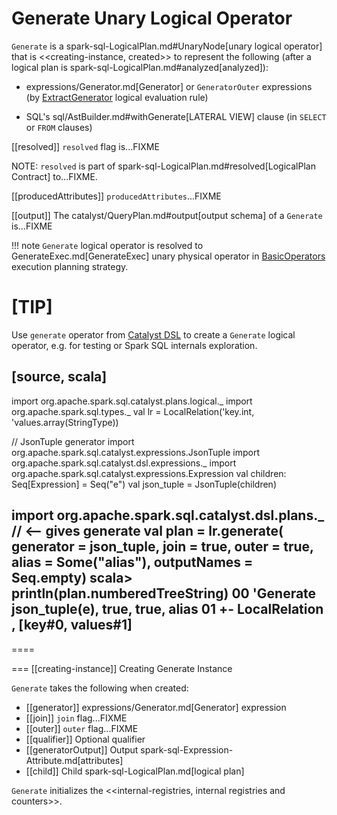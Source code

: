 # Generate Unary Logical Operator

`Generate` is a spark-sql-LogicalPlan.md#UnaryNode[unary logical operator] that is <<creating-instance, created>> to represent the following (after a logical plan is spark-sql-LogicalPlan.md#analyzed[analyzed]):

* expressions/Generator.md[Generator] or `GeneratorOuter` expressions (by [ExtractGenerator](../Analyzer.md#ExtractGenerator) logical evaluation rule)

* SQL's sql/AstBuilder.md#withGenerate[LATERAL VIEW] clause (in `SELECT` or `FROM` clauses)

[[resolved]]
`resolved` flag is...FIXME

NOTE: `resolved` is part of spark-sql-LogicalPlan.md#resolved[LogicalPlan Contract] to...FIXME.

[[producedAttributes]]
`producedAttributes`...FIXME

[[output]]
The catalyst/QueryPlan.md#output[output schema] of a `Generate` is...FIXME

!!! note
  `Generate` logical operator is resolved to GenerateExec.md[GenerateExec] unary physical operator in [BasicOperators](../execution-planning-strategies/BasicOperators.md#Generate) execution planning strategy.

[TIP]
====
Use `generate` operator from [Catalyst DSL](../catalyst-dsl/index.md) to create a `Generate` logical operator, e.g. for testing or Spark SQL internals exploration.

[source, scala]
----
import org.apache.spark.sql.catalyst.plans.logical._
import org.apache.spark.sql.types._
val lr = LocalRelation('key.int, 'values.array(StringType))

// JsonTuple generator
import org.apache.spark.sql.catalyst.expressions.JsonTuple
import org.apache.spark.sql.catalyst.dsl.expressions._
import org.apache.spark.sql.catalyst.expressions.Expression
val children: Seq[Expression] = Seq("e")
val json_tuple = JsonTuple(children)

import org.apache.spark.sql.catalyst.dsl.plans._  // <-- gives generate
val plan = lr.generate(
  generator = json_tuple,
  join = true,
  outer = true,
  alias = Some("alias"),
  outputNames = Seq.empty)
scala> println(plan.numberedTreeString)
00 'Generate json_tuple(e), true, true, alias
01 +- LocalRelation <empty>, [key#0, values#1]
----
====

=== [[creating-instance]] Creating Generate Instance

`Generate` takes the following when created:

* [[generator]] expressions/Generator.md[Generator] expression
* [[join]] `join` flag...FIXME
* [[outer]] `outer` flag...FIXME
* [[qualifier]] Optional qualifier
* [[generatorOutput]] Output spark-sql-Expression-Attribute.md[attributes]
* [[child]] Child spark-sql-LogicalPlan.md[logical plan]

`Generate` initializes the <<internal-registries, internal registries and counters>>.
